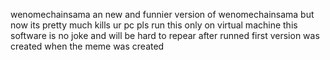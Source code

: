 wenomechainsama
an new and funnier version of wenomechainsama but now its pretty much kills ur pc
pls run this only on virtual machine this software is no joke and will be hard to repear after runned
first version was created when the meme was created
